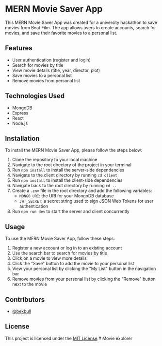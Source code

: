 # MERN Movie Saver App

This MERN Movie Saver App was created for a university hackathon to save movies from Beat Film. The app allows users to create accounts, search for movies, and save their favorite movies to a personal list.

## Features

- User authentication (register and login)
- Search for movies by title
- View movie details (title, year, director, plot)
- Save movies to a personal list
- Remove movies from personal list

## Technologies Used

- MongoDB
- Express
- React
- Node.js

## Installation

To install the MERN Movie Saver App, please follow the steps below:

1. Clone the repository to your local machine
2. Navigate to the root directory of the project in your terminal
3. Run `npm install` to install the server-side dependencies
4. Navigate to the client directory by running `cd client`
5. Run `npm install` to install the client-side dependencies
6. Navigate back to the root directory by running `cd ..`
7. Create a `.env` file in the root directory and add the following variables:
   - `MONGO_URI`: the URI for your MongoDB database
   - `JWT_SECRET`: a secret string used to sign JSON Web Tokens for user authentication
8. Run `npm run dev` to start the server and client concurrently

## Usage

To use the MERN Movie Saver App, follow these steps:

1. Register a new account or log in to an existing account
2. Use the search bar to search for movies by title
3. Click on a movie to view more details
4. Click the "Save" button to add the movie to your personal list
5. View your personal list by clicking the "My List" button in the navigation bar
6. Remove movies from your personal list by clicking the "Remove" button next to the movie

## Contributors

- [@bekbull](https://github.com/bekbull)

## License

This project is licensed under the [MIT License](https://opensource.org/licenses/MIT).# Movie explorer

